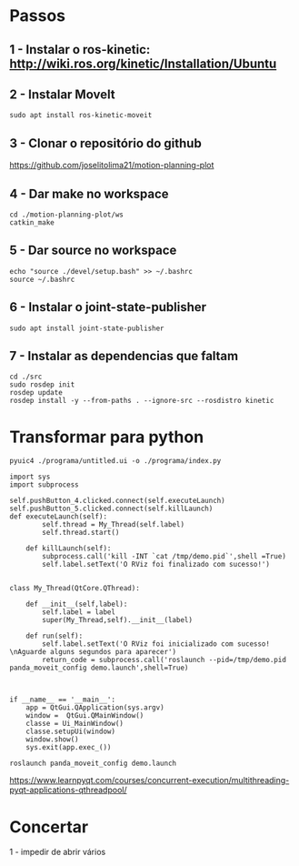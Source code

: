 # Passos
## 1 - Instalar o ros-kinetic: http://wiki.ros.org/kinetic/Installation/Ubuntu
## 2 - Instalar MoveIt 
```
sudo apt install ros-kinetic-moveit
```
## 3 - Clonar o repositório do github
https://github.com/joselitolima21/motion-planning-plot
## 4 - Dar make no workspace
```
cd ./motion-planning-plot/ws
catkin_make
```
## 5 - Dar source no workspace
```
echo "source ./devel/setup.bash" >> ~/.bashrc
source ~/.bashrc
```
## 6 - Instalar o joint-state-publisher
```
sudo apt install joint-state-publisher
```
## 7 - Instalar as dependencias que faltam
```
cd ./src
sudo rosdep init
rosdep update
rosdep install -y --from-paths . --ignore-src --rosdistro kinetic
``` 
# Transformar para python
```
pyuic4 ./programa/untitled.ui -o ./programa/index.py
```
```
import sys
import subprocess

self.pushButton_4.clicked.connect(self.executeLaunch)
self.pushButton_5.clicked.connect(self.killLaunch)
def executeLaunch(self):
        self.thread = My_Thread(self.label)
        self.thread.start()
    
    def killLaunch(self):
        subprocess.call('kill -INT `cat /tmp/demo.pid`',shell =True)
        self.label.setText('O RViz foi finalizado com sucesso!')


class My_Thread(QtCore.QThread):

    def __init__(self,label):
        self.label = label
        super(My_Thread,self).__init__(label)

    def run(self):
        self.label.setText('O RViz foi inicializado com sucesso! \nAguarde alguns segundos para aparecer')
        return_code = subprocess.call('roslaunch --pid=/tmp/demo.pid panda_moveit_config demo.launch',shell=True)



if __name__ == '__main__':
    app = QtGui.QApplication(sys.argv)
    window =  QtGui.QMainWindow()
    classe = Ui_MainWindow()
    classe.setupUi(window)
    window.show()
    sys.exit(app.exec_())
```
```
roslaunch panda_moveit_config demo.launch
```
https://www.learnpyqt.com/courses/concurrent-execution/multithreading-pyqt-applications-qthreadpool/

# Concertar
1 - impedir de abrir vários
